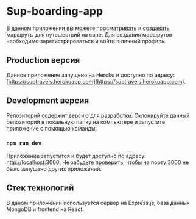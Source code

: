 # Sup-boarding-app

В данном приложении вы можете просматривать и создавать маршруты для путешествий на сапе. Для создания маршрутов необходимо зарегистрироваться и войти в личный профиль.

## Production версия

Данное приложение запущено на Heroku и доступно по адресу: [https://suptravels.herokuapp.com](https://suptravels.herokuapp.com).

## Development версия

Репозиторий содержит версию для разработки.
Склонируйте данный репозиторий в локальную папку на компьютере и запустите приложение с помощью команды:

### `npm run dev`

Приложение запустится и будет доступно по адресу: [http://localhost:3000](http://localhost:3000).
Не забудьте проверить, чтобы на порту 3000 не было запущено других приложений.

## Стек технологий

В даном приложении используется сервер на Express.js, база данных MongoDB и frontend на React.
